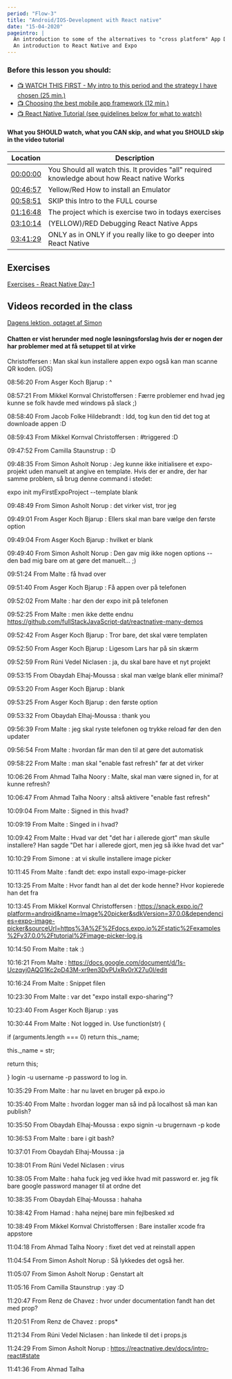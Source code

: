 ```yaml
---
period: "Flow-3"
title: "Android/IOS-Development with React native"
date: "15-04-2020"
pageintro: |
  An introduction to some of the alternatives to "cross platform" App Development
  An introduction to React Native and Expo
---
```


<!--
![Under construction](../../images/underconstruction.jpg)
-->

### Before this lesson you should:

- [:tv: WATCH THIS FIRST - My intro to this period and the strategy I have chosen (25 min.)](https://youtu.be/dVPD1fBDUAM)
- [:tv: Choosing the best mobile app framework (12 min.)](https://www.youtube.com/watch?v=4m7msadL5iA)
- [:tv: React Native Tutorial (see guidelines below for what to watch)](https://www.youtube.com/watch?v=qSRrxpdMpVc)

#### What you SHOULD watch, what you CAN skip, and what you SHOULD skip in the video tutorial

| Location                                                | Description                                                                                  |
| ------------------------------------------------------- | -------------------------------------------------------------------------------------------- |
| [00:00:00](https://www.youtube.com/watch?v=qSRrxpdMpVc) | You Should all watch this. It provides "all" required knowledge about how React native Works |
| [00:46:57](https://youtu.be/qSRrxpdMpVc?t=4225)         | Yellow/Red How to install an Emulator                                                        |
| [00:58:51](https://youtu.be/qSRrxpdMpVc?t=3531)         | SKIP this Intro to the FULL course                                                           |
| [01:16:48](https://youtu.be/qSRrxpdMpVc?t=4608)         | The project which is exercise two in todays exercises                                        |
| [03:10:14](https://youtu.be/qSRrxpdMpVc?t=11416)        | (YELLOW)/RED Debugging React Native Apps                                                     |
| [03:41:29](https://youtu.be/qSRrxpdMpVc?t=13289)        | ONLY as in ONLY if you really like to go deeper into React Native                            |

<!--BEGIN readings ##-->

<!--END readings ##-->

<!--BEGIN guides ##-->

<!--END guides ##-->

## Exercises

<!--BEGIN lectures ##-->

[Exercises - React Native Day-1](https://docs.google.com/document/d/1OW3sJH43y1LXiLEUrSRfV9xU-VSGfWj-X6N8vu_J31s/edit?usp=sharing)

<!--END lectures ##-->

<!--BEGIN exercises ##-->

<!--END exercises ##-->

## Videos recorded in the class

[Dagens lektion, optaget af Simon](https://youtu.be/rVUoI850lVU)

#### Chatten er vist herunder med nogle løsningsforslag hvis der er nogen der har problemer med at få setuppet til at virke

Christoffersen : Man skal kun installere appen expo også kan man scanne QR koden. (iOS)

08:56:20 From Asger Koch Bjarup : ^

08:57:21 From Mikkel Kornval Christoffersen : Færre problemer end hvad jeg kunne se folk havde med windows på slack ;)

08:58:40 From Jacob Folke Hildebrandt : Idd, tog kun den tid det tog at downloade appen :D

08:59:43 From Mikkel Kornval Christoffersen : #triggered :D

09:47:52 From Camilla Staunstrup : :D

09:48:35 From Simon Asholt Norup : Jeg kunne ikke initialisere et expo-projekt uden manuelt at angive en template. Hvis der er andre, der
har samme problem, så brug denne command i stedet:

expo init myFirstExpoProject --template blank

09:48:49 From Simon Asholt Norup : det virker vist, tror jeg

09:49:01 From Asger Koch Bjarup : Ellers skal man bare vælge den første option

09:49:04 From Asger Koch Bjarup : hvilket er blank

09:49:40 From Simon Asholt Norup : Den gav mig ikke nogen options -- den bad mig bare om at gøre det manuelt... ;)

09:51:24 From Malte : få hvad over

09:51:40 From Asger Koch Bjarup : Få appen over på telefonen

09:52:02 From Malte : har den der expo init på telefonen

09:52:25 From Malte : men ikke dette endnu https://github.com/fullStackJavaScript-dat/reactnative-many-demos

09:52:42 From Asger Koch Bjarup : Tror bare, det skal være templaten

09:52:50 From Asger Koch Bjarup : Ligesom Lars har på sin skærm

09:52:59 From Rúni Vedel Niclasen : ja, du skal bare have et nyt projekt

09:53:15 From Obaydah Elhaj-Moussa : skal man vælge blank eller minimal?

09:53:20 From Asger Koch Bjarup : blank

09:53:25 From Asger Koch Bjarup : den første option

09:53:32 From Obaydah Elhaj-Moussa : thank you

09:56:39 From Malte : jeg skal ryste telefonen og trykke reload før den den updater

09:56:54 From Malte : hvordan får man den til at gøre det automatisk

09:58:22 From Malte : man skal "enable fast refresh" før at det virker

10:06:26 From Ahmad Talha Noory : Malte, skal man være signed in, for at kunne refresh?

10:06:47 From Ahmad Talha Noory : altså aktivere "enable fast refresh"

10:09:04 From Malte : Signed in this hvad?

10:09:19 From Malte : Singed in i hvad?

10:09:42 From Malte : Hvad var det "det har i allerede gjort" man skulle installere? Han sagde "Det har i allerede gjort, men jeg så ikke
hvad det var"

10:10:29 From Simone : at vi skulle installere image picker

10:11:45 From Malte : fandt det: expo install expo-image-picker

10:13:25 From Malte : Hvor fandt han al det der kode henne? Hvor kopierede han det fra

10:13:45 From Mikkel Kornval Christoffersen : https://snack.expo.io/?platform=android&name=Image%20picker&sdkVersion=37.0.0&dependencies=expo-image-picker&sourceUrl=https%3A%2F%2Fdocs.expo.io%2Fstatic%2Fexamples%2Fv37.0.0%2Ftutorial%2Fimage-picker-log.js

10:14:50 From Malte : tak :)

10:16:21 From Malte : https://docs.google.com/document/d/1s-Uczqyj0AQG1Kc2pD43M-xr9en3DvPUxRv0rX27u0I/edit

10:16:24 From Malte : Snippet filen

10:23:30 From Malte : var det "expo install expo-sharing"?

10:23:40 From Asger Koch Bjarup : yas

10:30:44 From Malte : Not logged in. Use function(str) {

if (arguments.length === 0) return this.\_name;

this.\_name = str;

return this;

} login -u username -p password to log in.

10:35:29 From Malte : har nu lavet en bruger på expo.io

10:35:40 From Malte : hvordan logger man så ind på localhost så man kan publish?

10:35:50 From Obaydah Elhaj-Moussa : expo signin -u brugernavn -p kode

10:36:53 From Malte : bare i git bash?

10:37:01 From Obaydah Elhaj-Moussa : ja

10:38:01 From Rúni Vedel Niclasen : virus

10:38:05 From Malte : haha fuck jeg ved ikke hvad mit password er. jeg fik bare google password manager til at ordne det

10:38:35 From Obaydah Elhaj-Moussa : hahaha

10:38:42 From Hamad : haha nejnej bare min fejlbesked xd

10:38:49 From Mikkel Kornval Christoffersen : Bare installer xcode fra appstore

11:04:18 From Ahmad Talha Noory : fixet det ved at reinstall appen

11:04:54 From Simon Asholt Norup : Så lykkedes det også her.

11:05:07 From Simon Asholt Norup : Genstart alt

11:05:16 From Camilla Staunstrup : yay :D

11:20:47 From Renz de Chavez : hvor under documentation fandt han det med prop?

11:20:51 From Renz de Chavez : props\*

11:21:34 From Rúni Vedel Niclasen : han linkede til det i props.js

11:24:29 From Simon Asholt Norup : https://reactnative.dev/docs/intro-react#state

11:41:36 From Ahmad Talha

<!--BEGIN slides ##-->

<!--END slides ##-->
